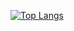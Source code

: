 [![Top Langs](https://github-readme-stats.vercel.app/api/top-langs/?username=camiloesan)](https://github.com/camiloesan/github-readme-stats)
